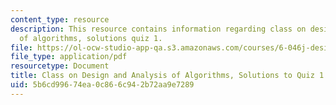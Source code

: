 ```yaml
---
content_type: resource
description: This resource contains information regarding class on design and analysis
  of algorithms, solutions quiz 1.
file: https://ol-ocw-studio-app-qa.s3.amazonaws.com/courses/6-046j-design-and-analysis-of-algorithms-spring-2015/5b6cd99674ea0c866c942b72aa9e7289_MIT6_046JS15_quiz1sols.pdf
file_type: application/pdf
resourcetype: Document
title: Class on Design and Analysis of Algorithms, Solutions to Quiz 1
uid: 5b6cd996-74ea-0c86-6c94-2b72aa9e7289
---
```

